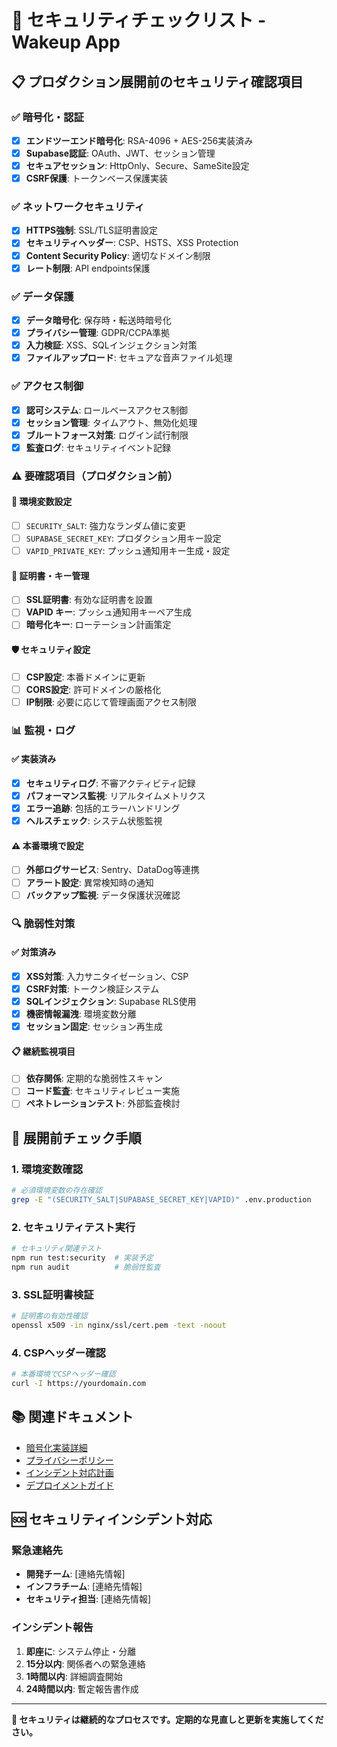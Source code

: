 # 🔐 セキュリティチェックリスト - Wakeup App

## 📋 プロダクション展開前のセキュリティ確認項目

### ✅ 暗号化・認証
- [x] **エンドツーエンド暗号化**: RSA-4096 + AES-256実装済み
- [x] **Supabase認証**: OAuth、JWT、セッション管理
- [x] **セキュアセッション**: HttpOnly、Secure、SameSite設定
- [x] **CSRF保護**: トークンベース保護実装

### ✅ ネットワークセキュリティ
- [x] **HTTPS強制**: SSL/TLS証明書設定
- [x] **セキュリティヘッダー**: CSP、HSTS、XSS Protection
- [x] **Content Security Policy**: 適切なドメイン制限
- [x] **レート制限**: API endpoints保護

### ✅ データ保護
- [x] **データ暗号化**: 保存時・転送時暗号化
- [x] **プライバシー管理**: GDPR/CCPA準拠
- [x] **入力検証**: XSS、SQLインジェクション対策
- [x] **ファイルアップロード**: セキュアな音声ファイル処理

### ✅ アクセス制御
- [x] **認可システム**: ロールベースアクセス制御
- [x] **セッション管理**: タイムアウト、無効化処理
- [x] **ブルートフォース対策**: ログイン試行制限
- [x] **監査ログ**: セキュリティイベント記録

### ⚠️ 要確認項目（プロダクション前）

#### 🔧 環境変数設定
- [ ] `SECURITY_SALT`: 強力なランダム値に変更
- [ ] `SUPABASE_SECRET_KEY`: プロダクション用キー設定
- [ ] `VAPID_PRIVATE_KEY`: プッシュ通知用キー生成・設定

#### 🔐 証明書・キー管理
- [ ] **SSL証明書**: 有効な証明書を設置
- [ ] **VAPID キー**: プッシュ通知用キーペア生成
- [ ] **暗号化キー**: ローテーション計画策定

#### 🛡️ セキュリティ設定
- [ ] **CSP設定**: 本番ドメインに更新
- [ ] **CORS設定**: 許可ドメインの厳格化
- [ ] **IP制限**: 必要に応じて管理画面アクセス制限

### 📊 監視・ログ

#### ✅ 実装済み
- [x] **セキュリティログ**: 不審アクティビティ記録
- [x] **パフォーマンス監視**: リアルタイムメトリクス
- [x] **エラー追跡**: 包括的エラーハンドリング
- [x] **ヘルスチェック**: システム状態監視

#### ⚠️ 本番環境で設定
- [ ] **外部ログサービス**: Sentry、DataDog等連携
- [ ] **アラート設定**: 異常検知時の通知
- [ ] **バックアップ監視**: データ保護状況確認

### 🔍 脆弱性対策

#### ✅ 対策済み
- [x] **XSS対策**: 入力サニタイゼーション、CSP
- [x] **CSRF対策**: トークン検証システム
- [x] **SQLインジェクション**: Supabase RLS使用
- [x] **機密情報漏洩**: 環境変数分離
- [x] **セッション固定**: セッション再生成

#### 📋 継続監視項目
- [ ] **依存関係**: 定期的な脆弱性スキャン
- [ ] **コード監査**: セキュリティレビュー実施
- [ ] **ペネトレーションテスト**: 外部監査検討

## 🚀 展開前チェック手順

### 1. 環境変数確認
```bash
# 必須環境変数の存在確認
grep -E "(SECURITY_SALT|SUPABASE_SECRET_KEY|VAPID)" .env.production
```

### 2. セキュリティテスト実行
```bash
# セキュリティ関連テスト
npm run test:security  # 実装予定
npm run audit          # 脆弱性監査
```

### 3. SSL証明書検証
```bash
# 証明書の有効性確認
openssl x509 -in nginx/ssl/cert.pem -text -noout
```

### 4. CSPヘッダー確認
```bash
# 本番環境でCSPヘッダー確認
curl -I https://yourdomain.com
```

## 📚 関連ドキュメント

- [暗号化実装詳細](./ENCRYPTION.md)
- [プライバシーポリシー](./PRIVACY.md)
- [インシデント対応計画](./INCIDENT-RESPONSE.md)
- [デプロイメントガイド](../DEPLOYMENT.md)

## 🆘 セキュリティインシデント対応

### 緊急連絡先
- **開発チーム**: [連絡先情報]
- **インフラチーム**: [連絡先情報]
- **セキュリティ担当**: [連絡先情報]

### インシデント報告
1. **即座に**: システム停止・分離
2. **15分以内**: 関係者への緊急連絡
3. **1時間以内**: 詳細調査開始
4. **24時間以内**: 暫定報告書作成

---

**🔐 セキュリティは継続的なプロセスです。定期的な見直しと更新を実施してください。**